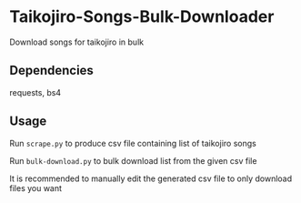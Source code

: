 # Taikojiro-Songs-Bulk-Downloader
Download songs for taikojiro in bulk

## Dependencies

requests, bs4

## Usage

Run `scrape.py` to produce csv file containing list of taikojiro songs

Run `bulk-download.py` to bulk download list from the given csv file

It is recommended to manually edit the generated csv file to only download files you want
